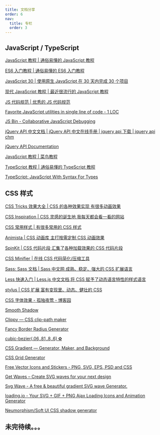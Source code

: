 ```yaml
---
title: 文档分享
order: 6
nav:
  title: 专栏
  order: 3
---
```


## JavaScript / TypeScript

<a href="https://wangdoc.com/javascript" target="_blank">JavaScript 教程 | 通俗易懂的 JavaScript 教程</a>

<a href="https://es6.ruanyifeng.com/" target="_blank">ES6 入门教程 | 通俗易懂的 ES6 入门教程</a>

<a href="https://javascript30.com/" target="_blank">JavaScript 30 | 使用原生 JavaScript 在 30 天内完成 30 个项目</a>

<a href="https://zh.javascript.info/" target="_blank">现代 JavaScript 教程 | 最近很流行的 JavaScript 教程</a>

<a href="https://github.com/ryanmcdermott/clean-code-javascript" target="_blank">JS 代码规范 | 优秀的 JS 代码规范</a>

<a href="https://1loc.dev/" target="_blank">Favorite JavaScript utilities in single line of code - 1 LOC</a>

<a href="https://jsbin.com/?html,output" target="_blank">JS Bin - Collaborative JavaScript Debugging</a>

<a href="http://jquery.cuishifeng.cn/" target="_blank">jQuery API 中文文档 | jQuery API 中文在线手册 | jquery api 下载 | jquery api chm</a>

<a href="https://api.jquery.com/" target="_blank">jQuery API Documentation</a>

<a href="https://www.runoob.com/js/js-tutorial.html" target="_blank">JavaScript 教程 | 菜鸟教程</a>

<a href="https://github.com/xcatliu/typescript-tutorial" target="_blank">TypeScript 教程 | 通俗易懂的 TypeScript 教程</a>

<a href="https://www.typescriptlang.org/" target="_blank">TypeScript: JavaScript With Syntax For Types</a>

## CSS 样式

<a href="https://lhammer.cn/You-need-to-know-css/#/zh-cn/" target="_blank">CSS Tricks 效果大全 | CSS 的各种效果实现 有很多动画效果</a>

<a href="https://github.com/chokcoco/CSS-Inspiration" target="_blank">CSS Inspiration | CSS 灵感的诞生地 我每天都会看一看的网站</a>

<a href="https://github.com/QiShaoXuan/css_tricks" target="_blank">CSS 常用样式 | 有很多常用的 CSS 样式</a>

<a href="https://animista.net/" target="_blank">Animista | CSS 动画库 主打按需定制 CSS 动画效果</a>

<a href="https://tobiasahlin.com/spinkit/" target="_blank">SpinKit | CSS 代码片段 汇集了各种加载效果的 CSS 代码片段</a>

<a href="https://cssminifier.com/" target="_blank">CSS Minifier | 在线 CSS 代码简化/压缩工具</a>

<a href="https://sass.bootcss.com/documentation/" target="_blank">Sass: Sass 文档 | Sass 中文网 成熟、稳定、强大的 CSS 扩展语言</a>

<a href="https://less.bootcss.com/" target="_blank">Less 快速入门 | Less.js 中文文档 将 CSS 赋予了动态语言特性的样式语言</a>

<a href="https://stylus-lang.com/" target="_blank">stylus | CSS 扩展 富有变现里、动态、健壮的 CSS</a>

<a href="https://www.cnblogs.com/hanqishihu/p/6284717.html" target="_blank">CSS 字体效果 - 孤独夜莺 - 博客园</a>

<a href="https://shadows.brumm.af/" target="_blank">Smooth Shadow</a>

<a href="https://bennettfeely.com/clippy/" target="_blank">Clippy — CSS clip-path maker</a>

<a href="https://9elements.github.io/fancy-border-radius/" target="_blank">Fancy Border Radius Generator</a>

<a href="https://cubic-bezier.com/" target="_blank">cubic-bezier(.06,.81,.8,.6) ✿</a>

<a href="https://cssgradient.io/" target="_blank">CSS Gradient — Generator, Maker, and Background</a>

<a href="https://cssgrid-generator.netlify.app/" target="_blank">CSS Grid Generator</a>

<a href="https://www.flaticon.com/" target="_blank">Free Vector Icons and Stickers - PNG, SVG, EPS, PSD and CSS</a>

<a href="https://getwaves.io/" target="_blank">Get Waves – Create SVG waves for your next design</a>

<a href="https://svgwave.in/" target="_blank">Svg Wave - A free & beautiful gradient SVG wave Generator.</a>

<a href="https://loading.io/" target="_blank">loading.io - Your SVG + GIF + PNG Ajax Loading Icons and Animation Generator</a>

<a href="https://neumorphism.io/" target="_blank">Neumorphism/Soft UI CSS shadow generator</a>

## 未完待续。。。

